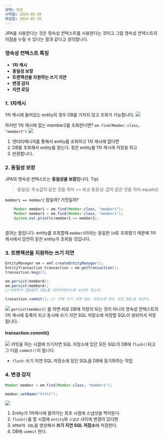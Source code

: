 ```yaml
---
상태: 완료
시작일: 2024-05-30
마감일: 2024-05-30
---
```

JPA를 사용한다는 것은 영속성 컨텍스트를 사용한다는 것이고 그럼 영속성 컨텍스트의 이점을 누릴 수 있다는 말과 같다고 생각합니다.
### 영속성 컨텍스트 특징
- **1차 캐시**
- **동일성 보장**
- **트랜잭션을 지원하는 쓰기 지연**
- **변경 감지**
- **지연 로딩**
### 1. 1차캐시
1차 캐시에 들어있는 entity의 경우 DB를 거치지 않고 조회가 가능합니다.
![](https://i.imgur.com/9LLgueV.png)

하지만 1차 캐시에 없는 member2를 조회한다면?
`em.find(Member.class, "member2")`
![](https://i.imgur.com/QDyG6xX.png)
1. 엔티티매니저를 통해서 entity를 조회하고 1차 캐시에 없다면
2. DB를 조회해서 entity를 찾는다. 찾은 entity를 1차 캐시에 저장을 하고
3. 반환합니다.

### 2. 동일성 보장
JPA의 영속성 컨텍스트는 **동일성을 보장**합니다.
Tip)
> 동일성: 주소값이 같은 것을 의미 == 비교
> 동등성: 값이 같은 것을 의미 equals()

`member1 == member2` 참일까? 거짓일까?
```java
	Member member1 = em.find(Member.class, "member1");
	Member member2 = em.find(Member.class, "member1");
	System.out.println(member1 == member2);
	
```
결과는 참입니다.  entity를 조회할때 `member1`이라는 동일한 `Id`로 조회했기 때문에 1차 캐시에서 당연히 같은 entity가 조회될 것입니다. 

### 3. 트랜잭션을 지원하는 쓰기 지연
```java
EntityManager em = emf.createEntityManager();
EntityTransaction transaction = em.getTransaction();
transaction.begi();

em.persist(memberA);
em.persist(memberA);
//이때까지 INSERT SQL를 데이터베이스에 보내지 않는다.

trasaction.commit(); // 이때 쓰기 지연 SQL 저장소에 있는 모든 SQL을 보낸다.
```
![](https://i.imgur.com/iKP41Gt.png)
`persist(member2)` 를 하면 바로 DB에 저장이 되는 것이 아니라 영속성 컨텍스트의 1차 캐시에 등록이 되고 동시에 쓰기 지연 SQL 저장소에 저장할 SQL이 생되어서 저장됩니다.

#### transaction.commit()
![](https://i.imgur.com/LB7z7Xx.png)
커밋을 하는 시점에 쓰기지연 SQL 저장소에 있던 모든 SQL이 DB에 `flush()`되고 그 다음 `commit()`이 됩니다.
- `flush`: 쓰기 지연 SQL 저장소에 있던 SQL을 DB에 동기화하는 작업

### 4. 변경 감지
```java
Member member = em.find(Member.class, "member1");

member.setName("ttttt"); 

```
![](https://i.imgur.com/3QJ0qDF.png)
1. Entity가 1차캐시에 들어가는 최초 시점에 스냅샷을 찍어둔다.
2. `flush()`를 할 시점에 `entity`와 `스냅샷` 사이에 변경이 있다면 
3. `UPDATE SQL`을 생성해서 **쓰기 지연 SQL 저장소**에 저장한다.
4. DB에 `commit` 한다.